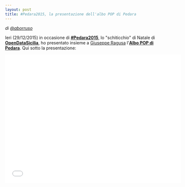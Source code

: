 ```yaml
---
layout: post
title: #Pedara2015, la presentazione dell'albo POP di Pedara
---
```


*di [@aborruso](https://twitter.com/aborruso)*

Ieri (29/12/2015) in occasione di **[#Pedara2015](http://pedara2015.opendatasicilia.it/)**, lo "schiticchio" di Natale di **[OpenDataSicilia](http://opendatasicilia.it/)**, ho presentato insieme a [Giuseppe Ragusa](https://www.facebook.com/giuseppe.ragusa.9828) l'**[Albo POP di Pedara](http://aborruso.github.io/albo-pop/comune/pedara.html)**. Qui sotto la presentazione:

<iframe src="//slides.com/dataninja/albopop-pedara/embed" width="576" height="420" scrolling="no" frameborder="0" webkitallowfullscreen mozallowfullscreen allowfullscreen></iframe>